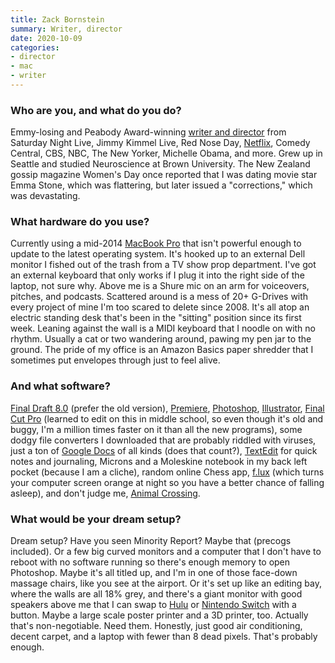 ```yaml
---
title: Zack Bornstein
summary: Writer, director 
date: 2020-10-09
categories:
- director
- mac
- writer
---
```


### Who are you, and what do you do?

Emmy-losing and Peabody Award-winning [writer and director](http://bornsteinzack.com/ "Zack's website.") from Saturday Night Live, Jimmy Kimmel Live, Red Nose Day, [Netflix][], Comedy Central, CBS, NBC, The New Yorker, Michelle Obama, and more. Grew up in Seattle and studied Neuroscience at Brown University. The New Zealand gossip magazine Women's Day once reported that I was dating movie star Emma Stone, which was flattering, but later issued a "corrections," which was devastating.

### What hardware do you use?

Currently using a mid-2014 [MacBook Pro][macbook-pro] that isn't powerful enough to update to the latest operating system. It's hooked up to an external Dell monitor I fished out of the trash from a TV show prop department. I've got an external keyboard that only works if I plug it into the right side of the laptop, not sure why. Above me is a Shure mic on an arm for voiceovers, pitches, and podcasts. Scattered around is a mess of 20+ G-Drives with every project of mine I'm too scared to delete since 2008. It's all atop an electric standing desk that's been in the "sitting" position since its first week. Leaning against the wall is a MIDI keyboard that I noodle on with no rhythm. Usually a cat or two wandering around, pawing my pen jar to the ground. The pride of my office is an Amazon Basics paper shredder that I sometimes put envelopes through just to feel alive.

### And what software?

[Final Draft 8.0][final-draft] (prefer the old version), [Premiere][], [Photoshop][], [Illustrator][], [Final Cut Pro][final-cut-pro] (learned to edit on this in middle school, so even though it's old and buggy, I'm a million times faster on it than all the new programs), some dodgy file converters I downloaded that are probably riddled with viruses, just a ton of [Google Docs][google-docs] of all kinds (does that count?), [TextEdit][] for quick notes and journaling, Microns and a Moleskine notebook in my back left pocket (because I am a cliche), random online Chess app, [f.lux][] (which turns your computer screen orange at night so you have a better chance of falling asleep), and don't judge me, [Animal Crossing][animal-crossing-new-horizons].

### What would be your dream setup?

Dream setup? Have you seen Minority Report? Maybe that (precogs included). Or a few big curved monitors and a computer that I don't have to reboot with no software running so there's enough memory to open Photoshop. Maybe it's all titled up, and I'm in one of those face-down massage chairs, like you see at the airport. Or it's set up like an editing bay, where the walls are all 18% grey, and there's a giant monitor with good speakers above me that I can swap to [Hulu][] or [Nintendo Switch][switch.2] with a button. Maybe a large scale poster printer and a 3D printer, too. Actually that's non-negotiable. Need them. Honestly, just good air conditioning, decent carpet, and a laptop with fewer than 8 dead pixels. That's probably enough.

[animal-crossing-new-horizons]: https://en.wikipedia.org/wiki/Animal_Crossing:_New_Horizons "A life simulation game."
[f.lux]: https://justgetflux.com/ "A tool to make the colour of your screen adapt to the current time of day."
[final-cut-pro]: https://en.wikipedia.org/wiki/Final_Cut_Pro "A nonlinear video editor."
[final-draft]: https://store.finaldraft.com/final-draft-10.html "Popular screenwriting software."
[google-docs]: https://en.wikipedia.org/wiki/Google_Docs "A web-based office suite."
[hulu]: https://www.hulu.com/welcome "A TV streaming service."
[illustrator]: https://www.adobe.com/products/illustrator.html "A vector graphics editor."
[macbook-pro]: https://www.apple.com/macbook-pro/ "A laptop."
[netflix]: http://web.archive.org/web/20221226033709/https://www.netflix.com/ "A movie rental and streaming service."
[photoshop]: https://www.adobe.com/products/photoshop.html "A bitmap image editor."
[premiere]: https://www.adobe.com/products/premiere.html "A video editing suite."
[switch.2]: https://www.nintendo.com/switch/ "A gaming console."
[textedit]: http://web.archive.org/web/20200525165141/https://support.apple.com/en-us/HT2523 "A text editor included with Mac OS X."
